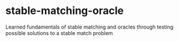 # stable-matching-oracle
Learned fundamentals of stable matching and oracles through testing possible solutions to a stable match problem
